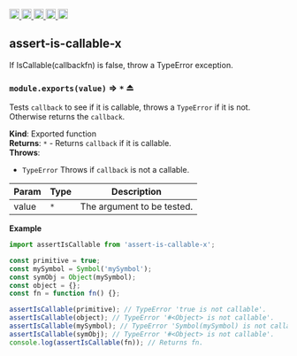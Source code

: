 <a href="https://travis-ci.org/Xotic750/assert-is-callable-x"
  title="Travis status">
<img
  src="https://travis-ci.org/Xotic750/assert-is-callable-x.svg?branch=master"
  alt="Travis status" height="18">
</a>
<a href="https://david-dm.org/Xotic750/assert-is-callable-x"
  title="Dependency status">
<img src="https://david-dm.org/Xotic750/assert-is-callable-x/status.svg"
  alt="Dependency status" height="18"/>
</a>
<a
  href="https://david-dm.org/Xotic750/assert-is-callable-x?type=dev"
  title="devDependency status">
<img src="https://david-dm.org/Xotic750/assert-is-callable-x/dev-status.svg"
  alt="devDependency status" height="18"/>
</a>
<a href="https://badge.fury.io/js/assert-is-callable-x"
  title="npm version">
<img src="https://badge.fury.io/js/assert-is-callable-x.svg"
  alt="npm version" height="18">
</a>
<a href="https://www.jsdelivr.com/package/npm/assert-is-callable-x"
  title="jsDelivr hits">
<img src="https://data.jsdelivr.com/v1/package/npm/assert-is-callable-x/badge?style=rounded"
  alt="jsDelivr hits" height="18">
</a>

<a name="module_assert-is-callable-x"></a>

## assert-is-callable-x

If IsCallable(callbackfn) is false, throw a TypeError exception.

<a name="exp_module_assert-is-callable-x--module.exports"></a>

### `module.exports(value)` ⇒ <code>\*</code> ⏏

Tests `callback` to see if it is callable, throws a `TypeError` if it is
not. Otherwise returns the `callback`.

**Kind**: Exported function  
**Returns**: <code>\*</code> - Returns `callback` if it is callable.  
**Throws**:

- <code>TypeError</code> Throws if `callback` is not a callable.

| Param | Type            | Description                |
| ----- | --------------- | -------------------------- |
| value | <code>\*</code> | The argument to be tested. |

**Example**

```js
import assertIsCallable from 'assert-is-callable-x';

const primitive = true;
const mySymbol = Symbol('mySymbol');
const symObj = Object(mySymbol);
const object = {};
const fn = function fn() {};

assertIsCallable(primitive); // TypeError 'true is not callable'.
assertIsCallable(object); // TypeError '#<Object> is not callable'.
assertIsCallable(mySymbol); // TypeError 'Symbol(mySymbol) is not callable'.
assertIsCallable(symObj); // TypeError '#<Object> is not callable'.
console.log(assertIsCallable(fn)); // Returns fn.
```
